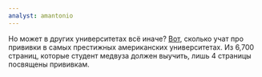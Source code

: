 ```yaml
---
analyst: amantonio
---
```


Но может в других университетах всё иначе? [Вот](https://www.youtube.com/watch?v=buQvtnQ7VXA), сколько учат про прививки в самых престижных американских университетах. Из 6,700 страниц, которые студент медвуза должен выучить, лишь 4 страницы посвящены прививкам.
